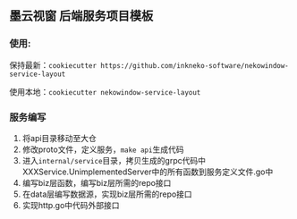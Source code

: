 墨云视窗 后端服务项目模板
---

### 使用:

保持最新：`cookiecutter https://github.com/inkneko-software/nekowindow-service-layout`

使用本地：`cookiecutter nekowindow-service-layout`

### 服务编写

1. 将api目录移动至大仓
2. 修改proto文件，定义服务，`make api`生成代码
3. 进入`internal/service`目录，拷贝生成的grpc代码中XXXService.UnimplementedServer中的所有函数到服务定义文件.go中
4. 编写biz层函数，编写biz层所需的repo接口
5. 在data层编写数据源，实现biz层所需的repo接口
6. 实现http.go中代码外部接口

